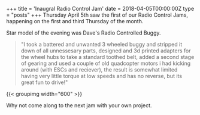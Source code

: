 +++
title = 'Inaugral Radio Control Jam'
date = 2018-04-05T00:00:00Z
type = "posts"
+++
Thursday April 5th saw the first of our Radio Control Jams, happening on the first and third Thursday of the month.

Star model of the evening was Dave's Radio Controlled Buggy.

> "I took a battered and unwanted 3 wheeled buggy and stripped it down of all unnessesary parts, designed and 3d printed adapters for the wheel hubs to take a standard toothed belt, added a second stage of gearing and used a couple of old quadcopter motors i had kicking around (with ESCs and reciever), the result is somewhat limited having very little torque at low speeds and has no reverse, but its great fun to drive!"

{{< groupimg width="600" >}}

Why not come along to the next jam with your own project. 